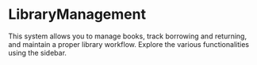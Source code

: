 # LibraryManagement
This system allows you to manage books, track borrowing and returning, and maintain a proper library workflow.         Explore the various functionalities using the sidebar.
